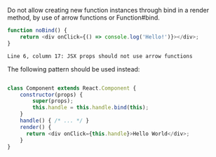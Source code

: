 Do not allow creating new function instances through bind in a render method, by
use of arrow functions or Function#bind.

```js
function noBind() {
    return <div onClick={() => console.log('Hello!')}></div>;
}
```
```output
Line 6, column 17: JSX props should not use arrow functions
```

The following pattern should be used instead:

```js

class Component extends React.Component {
    constructor(props) {
        super(props);
        this.handle = this.handle.bind(this);
    }
    handle() { /* ... */ }
    render() {
      return <div onClick={this.handle}>Hello World</div>;
    }
}

```

